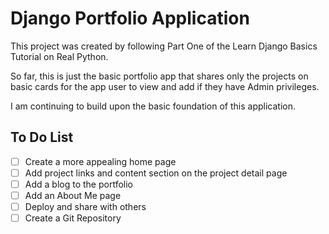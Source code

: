 # Django Portfolio Application

This project was created by following Part One of the Learn Django Basics Tutorial on Real Python. 

So far, this is just the basic portfolio app that shares only the projects on basic cards for the app user to view and add if they have Admin privileges.

I am continuing to build upon the basic foundation of this application.

## To Do List

- [ ] Create a more appealing home page
- [ ] Add project links and content section on the project detail page
- [ ] Add a blog to the portfolio
- [ ] Add an About Me page
- [ ] Deploy and share with others
- [ ] Create a Git Repository